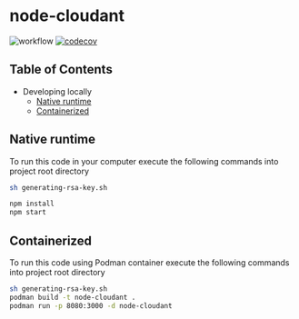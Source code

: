 # node-cloudant

![workflow](https://github.com/leonardofurnielis/node-cloudant/actions/workflows/build-test.yml/badge.svg)
[![codecov](https://codecov.io/gh/leonardofurnielis/node-cloudant/branch/master/graph/badge.svg?token=5LTEJCG91W)](https://codecov.io/gh/leonardofurnielis/node-cloudant)

## Table of Contents

- Developing locally
  - [Native runtime](#native-runtime)
  - [Containerized](#containerized)

## Native runtime 

To run this code in your computer execute the following commands into project root directory

```bash
sh generating-rsa-key.sh

npm install
npm start
```

## Containerized

To run this code using Podman container execute the following commands into project root directory

```bash
sh generating-rsa-key.sh
podman build -t node-cloudant .
podman run -p 8080:3000 -d node-cloudant
```
